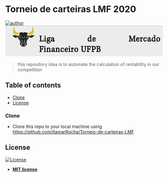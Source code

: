 # Torneio de carteiras LMF 2020
[![author](https://img.shields.io/badge/author-ItamarRocha-black.svg)](https://github.com/ItamarRocha) 
![Logo](images/lmf-logo.png)
> this repository idea is to automate the calculation of rentability in our competition

## Table of contents
- [Clone](#Clone)
- [License](#License)

### Clone

- Clone this repo to your local machine using https://github.com/ItamarRocha/Torneio-de-carteiras-LMF

## License

[![License](http://img.shields.io/:license-mit-blue.svg?style=flat-square)](http://badges.mit-license.org)

- **[MIT license](http://opensource.org/licenses/mit-license.php)**
